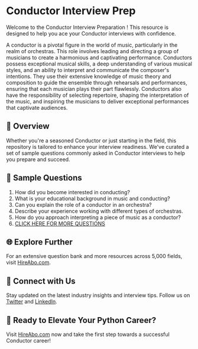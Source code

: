 # Conductor Interview Prep

Welcome to the Conductor Interview Preparation ! This resource is designed to help you ace your Conductor interviews with confidence.

A conductor is a pivotal figure in the world of music, particularly in the realm of orchestras. This role involves leading and directing a group of musicians to create a harmonious and captivating performance. Conductors possess exceptional musical skills, a deep understanding of various musical styles, and an ability to interpret and communicate the composer's intentions. They use their extensive knowledge of music theory and composition to guide the ensemble through rehearsals and performances, ensuring that each musician plays their part flawlessly. Conductors also have the responsibility of selecting repertoire, shaping the interpretation of the music, and inspiring the musicians to deliver exceptional performances that captivate audiences.

## 🚀 Overview

Whether you're a seasoned Conductor or just starting in the field, this repository is tailored to enhance your interview readiness. We've curated a set of sample questions commonly asked in Conductor interviews to help you prepare and succeed.

## 📝 Sample Questions

1. How did you become interested in conducting?
2. What is your educational background in music and conducting?
3. Can you explain the role of a conductor in an orchestra?
4. Describe your experience working with different types of orchestras.
5. How do you approach interpreting a piece of music as a conductor?
6. [CLICK HERE FOR MORE QUESTIONS](https://hireabo.com/job/16_1_6/Conductor)

## 🌐 Explore Further

For an extensive question bank and more resources across 5,000 fields, visit [HireAbo.com](https://www.hireabo.com).

## 📱 Connect with Us

Stay updated on the latest industry insights and interview tips. Follow us on [Twitter](https://twitter.com/hireabo) and [LinkedIn](https://www.linkedin.com/in/hire-abo-3609972a8/).

## 🚀 Ready to Elevate Your Python Career?

Visit [HireAbo.com](https://www.hireabo.com) now and take the first step towards a successful Conductor career!
